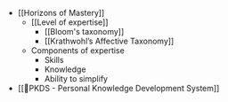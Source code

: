 - [[Horizons of Mastery]]
    - [[Level of expertise]]
        - [[Bloom's taxonomy]]
        - [[Krathwohl’s Affective Taxonomy]]
    - Components of expertise
        - Skills
        - Knowledge
        - Ability to simplify
- [[🌱PKDS - Personal Knowledge Development System]]

